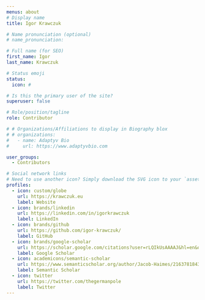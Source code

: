 ```yaml
---
menus: about
# Display name
title: Igor Krawczuk

# Name pronunciation (optional)
# name_pronunciation: 

# Full name (for SEO)
first_name: Igor
last_name: Krawczuk

# Status emoji
status: 
  icon: #

# Is this the primary user of the site?
superuser: false

# Role/position/tagline
role: Contributor

# # Organizations/Affiliations to display in Biography blox
# # organizations:
#   - name: Adaptyv Bio
#     url: https://www.adaptyvbio.com

user_groups:
  - Contributors

# Social network links
# Need to use another icon? Simply download the SVG icon to your `assets/media/icons/` folder.
profiles:
  - icon: custom/globe
    url: https://krawczuk.eu
    label: Website
  - icon: brands/linkedin
    url: https://linkedin.com/in/igorkrawczuk
    label: LinkedIn
  - icon: brands/github
    url: https://github.com/igor-krawczuk/
    label: GitHub
  - icon: brands/google-scholar
    url: https://scholar.google.com/citations?user=rLQIkUsAAAAJ&hl=en&oi=ao
    label: Google Scholar
  - icon: academicons/semantic-scholar
    url: https://www.semanticscholar.org/author/Jacob-Haimes/2163781843
    label: Semantic Scholar
  - icon: twitter
    url: https://twitter.com/thegermanpole
    label: Twitter
---
```


<div style="text-align: justify"></div>